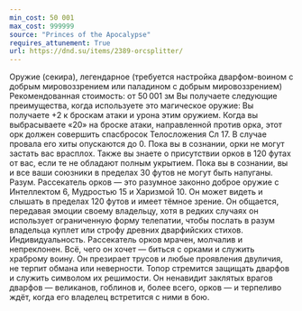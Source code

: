 ```yaml
---
min_cost: 50 001
max_cost: 999999
source: "Princes of the Apocalypse"
requires_attunement: True
url: https://dnd.su/items/2389-orcsplitter/
---
```


Оружие (секира), легендарное (требуется настройка дварфом-воином с добрым мировоззрением или паладином с добрым мировоззрением)
Рекомендованная стоимость: от 50 001 зм
Вы получаете следующие преимущества, когда используете это магическое оружие:
Вы получаете +2 к броскам атаки и урона этим оружием.
Когда вы выбрасываете «20» на броске атаки, направленной против орка, этот орк должен совершить спасбросок Телосложения Сл 17. В случае провала его хиты опускаются до 0.
Пока вы в сознании, орки не могут застать вас врасплох. Также вы знаете о присутствии орков в 120 футах от вас, если те не обладают полным укрытием.
Пока вы в сознании, вы и все ваши союзники в пределах 30 футов не могут быть напуганы.
Разум. Рассекатель орков — это разумное законно доброе оружие с Интеллектом 6, Мудростью 15 и Харизмой 10. Он может видеть и слышать в пределах 120 футов и имеет тёмное зрение.
Он общается, передавая эмоции своему владельцу, хотя в редких случаях он использует ограниченную форму телепатии, чтобы послать в разум владельца куплет или строфу древних дварфийских стихов.
Индивидуальность. Рассекатель орков мрачен, молчалив и непреклонен. Всё, чего он хочет — биться с орками и служить храброму воину. Он презирает трусов и любые проявления двуличия, не терпит обмана или неверности. Топор стремится защищать дварфов и служить символом их решимости.
Он ненавидит заклятых врагов дварфов — великанов, гоблинов и, более всего, орков — и терпеливо ждёт, когда его владелец встретится с ними в бою.